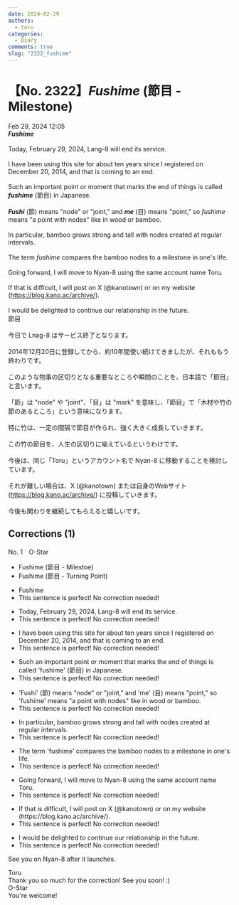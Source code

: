 ```yaml
---
date: 2024-02-29
authors:
  - toru
categories:
  - Diary
comments: true
slug: "2322_fushime"
---
```


# 【No. 2322】<strong><em>Fushime</em></strong> (節目 - Milestone)
<div class="date">Feb 29, 2024 12:05</div>
<div id="post"><div id="body_show_ori">
<strong><em>Fushime</em></strong><br/><br/>Today, February 29, 2024, Lang-8 will end its service.<br/><br/>I have been using this site for about ten years since I registered on December 20, 2014, and that is coming to an end.<br/><br/>Such an important point or moment that marks the end of things is called <strong><em>fushime</em></strong> (節目) in Japanese.<br/><br/><strong><em>Fushi</em></strong> (節) means "node" or "joint," and <strong><em>me</em></strong> (目) means "point," so <em>fushime</em> means "a point with nodes" like in wood or bamboo.<br/><br/>In particular, bamboo grows strong and tall with nodes created at regular intervals.<br/><br/>The term <em>fushime</em> compares the bamboo nodes to a milestone in one's life.<br/><br/>Going forward, I will move to Nyan-8 using the same account name Toru.<br/><br/>If that is difficult, I will post on X (@kanotown) or on my website (<a href="https://blog.kano.ac/archive/" target="_blank">https://blog.kano.ac/archive/</a>).<br/><br/>I would be delighted to continue our relationship in the future.
</div></div>

<!-- more -->

<div id="post_ja"><div id="body_show_mo">
節目<br/><br/>今日で Lnag-8 はサービス終了となります。<br/><br/>2014年12月20日に登録してから、約10年間使い続けてきましたが、それももう終わりです。<br/><br/>このような物事の区切りとなる重要なところや瞬間のことを、日本語で「節目」と言います。<br/><br/>「節」は "node" や "joint"、「目」は "mark" を意味し、「節目」で「木材や竹の節のあるところ」という意味になります。<br/><br/>特に竹は、一定の間隔で節目が作られ、強く大きく成長していきます。<br/><br/>この竹の節目を、人生の区切りに喩えているというわけです。<br/><br/>今後は、同じ「Toru」というアカウント名で Nyan-8 に移動することを検討しています。<br/><br/>それが難しい場合は、X (@kanotown) または自身のWebサイト (<a href="https://blog.kano.ac/archive/" target="_blank">https://blog.kano.ac/archive/</a>) に投稿していきます。<br/><br/>今後も関わりを継続してもらえると嬉しいです。
</div></div>

## Corrections (1)
<div id="block"><div class="first_name"> No. 1　<span class="just_name">O-Star</span></div><div id="block2">
<ul class="correction_field">
<li class="incorrect">Fushime (節目 - Milestoe)</li>
<li class="corrected correct">
Fushime (節目 - <span class="f_bold">Turning Point)</span>
</li>
</ul>
<ul class="correction_field">
<li class="incorrect">Fushime</li>
<li class="corrected perfect">This sentence is perfect! No correction needed!</li>
</ul>
<ul class="correction_field">
<li class="incorrect">Today, February 29, 2024, Lang-8 will end its service.</li>
<li class="corrected perfect">This sentence is perfect! No correction needed!</li>
</ul>
<ul class="correction_field">
<li class="incorrect">I have been using this site for about ten years since I registered on December 20, 2014, and that is coming to an end.</li>
<li class="corrected perfect">This sentence is perfect! No correction needed!</li>
</ul>
<ul class="correction_field">
<li class="incorrect">Such an important point or moment that marks the end of things is called 'fushime' (節目) in Japanese.</li>
<li class="corrected perfect">This sentence is perfect! No correction needed!</li>
</ul>
<ul class="correction_field">
<li class="incorrect">'Fushi' (節) means "node" or "joint," and 'me' (目) means "point," so 'fushime' means "a point with nodes" like in wood or bamboo.</li>
<li class="corrected perfect">This sentence is perfect! No correction needed!</li>
</ul>
<ul class="correction_field">
<li class="incorrect">In particular, bamboo grows strong and tall with nodes created at regular intervals.</li>
<li class="corrected perfect">This sentence is perfect! No correction needed!</li>
</ul>
<ul class="correction_field">
<li class="incorrect">The term 'fushime' compares the bamboo nodes to a milestone in one's life.</li>
<li class="corrected perfect">This sentence is perfect! No correction needed!</li>
</ul>
<ul class="correction_field">
<li class="incorrect">Going forward, I will move to Nyan-8 using the same account name Toru.</li>
<li class="corrected perfect">This sentence is perfect! No correction needed!</li>
</ul>
<ul class="correction_field">
<li class="incorrect">If that is difficult, I will post on X (@kanotown) or on my website (https://blog.kano.ac/archive/).</li>
<li class="corrected perfect">This sentence is perfect! No correction needed!</li>
</ul>
<ul class="correction_field">
<li class="incorrect">I would be delighted to continue our relationship in the future.</li>
<li class="corrected perfect">This sentence is perfect! No correction needed!</li>
</ul>
<p class="comment_small">
 See you on Nyan-8 after it launches.
</p>

</div><div class="name"><span class="just_name">Toru</span><br>
Thank you so much for the correction! See you soon! :)
</div>
<div class="name"><span class="just_name">O-Star</span><br>
You're welcome!
</div>
</div>
